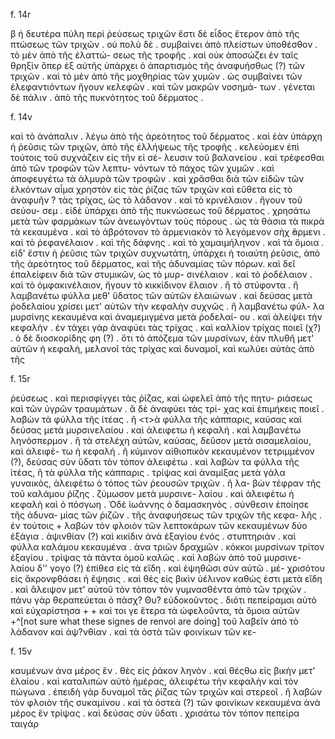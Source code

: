f. 14r

β
ἡ δευτέρα πύλη περὶ ῥεύσεως τριχῶν 
ἔστι δὲ εἶδος ἕτερον ἀπὸ τῆς πτώσεως τῶν τριχῶν . οὐ πολὺ δὲ . 
συμβαίνει ἀπὸ πλείστων ὑποθέσθον . τὸ μὲν ἀπὸ τῆς ἐλαττώ-
σεως τῆς τροφῆς . καὶ οὐκ ἀποσώζει ἐν ταῖς θρηξὶν ὅπερ
ἐξ αὐτῆς ὑπάρχει ὁ ἀπαρτισμὸς τῆς ἀναφυήσθως (?) τῶν τριχῶν . 
καὶ τὸ μὲν ἀπὸ τῆς μοχθηρίας τῶν χυμῶν . ὡς συμβαίνει τῶν
ἐλεφαντιόντων ἤγουν κελεφῶν . καὶ τῶν μακρῶν νοσημά-
των . γένεται δὲ πάλιν . ἀπὸ τῆς πυκνότητος τοῦ δέρματος . 

f. 14v

καὶ τὸ ἀνάπαλιν . λέγω ἀπὸ τῆς ἀρεότητος τοῦ δέρματος . 
καὶ ἐὰν ὑπάρχη ἡ ῥεῦσις τῶν τριχῶν, ἀπὸ τῆς ἐλλήψεως τῆς
τροφῆς . κελεύομεν ἐπὶ τούτοις τοῦ συχνάζειν εἰς τῆν εἰ σέ-
λευσιν τοῦ βαλανείου . καὶ τρέφεσθαι ἀπὸ τῶν τροφῶν τῶν λεπτυ-
νόντων τὸ πάχος τῶν χυμῶν . καὶ ἀποφευγέτω τὰ ἁλμυρὰ
τῶν τροφῶν . καὶ χρᾶσθαι διὰ τῶν εἰδῶν τῶν ἑλκόντων αἷμα
χρηστὸν εἰς τὰς ῥίζας τῶν τριχῶν καὶ εὔθετα εἰς τὸ ἀναφυῆν ?
τὰς τρίχας, ὡς τὸ λάδανον . καὶ τὸ κρινέλαιον . ἤγουν τοῦ σεύου-
σεμ . εἰδὲ ὑπάρχει ἀπὸ τῆς πυκνώσεως τοῦ δέρματος . 
χρησάτω μετὰ τῶν φαρμάκων τῶν ἀνεωγόντων τοὺς πόρους . 
ὡς τὰ θάσια τὰ πικρὰ τὰ κεκαυμένα . καὶ τὸ ἀβρότονον τὸ 
ἀρμενιακὸν τὸ λεγόμενον σὴχ ̓ἄρμενι . καὶ τὸ ῥεφανέλαιον . 
καὶ τῆς δάφνης . καὶ τὸ χαμαιμήληνον . καὶ τὰ ὅμοια . 
εἰδ' ἔστιν ἡ ῥεῦσις τῶν τριχῶν συχνωτάτη, ὑπάρχει ἡ τοιαύτη
ῥεῦσις, ἀπὸ τῆς ἀρεότητος τοῦ δέρματος, καὶ τῆς ἀδυναμίας
τῶν πόρων. καὶ δεῖ ἐπαλείφειν διὰ τῶν στυμικῶν, ὡς τὸ μυρ-
σινέλαιον . καὶ τὸ ῥοδέλαιον . καὶ τὸ ὀμφακινέλαιον, ἤγουν τὸ
κικκίδινον ἔλαιον . ἢ τὸ στύφοντα . ἢ λαμβανέτω φύλλα
μεθ' ὕδατος τῶν αὐτῶν ἐλαιώνων . καὶ δεύσας μετὰ ῥοδελαίου
χρίσει μετ' αὐτῶν τὴν κεφαλὴν συχνῶς . ἢ λαμβανέτω φύλ-
λα μυρσίνης κεκαυμένα καὶ ἀναμεμιγμένα μετὰ ῥοδελαί-
ου . καὶ ἀλείψει τὴν κεφαλὴν . ἐν τάχει γὰρ ἀναφύει τὰς τρίχας . 
καὶ καλλίον τρίχας ποιεῖ (χ?) .  ὁ δὲ διοσκορίδης φη (?) . ὅτι τὸ 
ἀπόζεμα τῶν μυρσίνων, ἐὰν πλυθῆ μετ' αὐτῶν ἡ κεφαλὴ,
μελανοῖ τὰς τρίχας καὶ δυναμοῖ, καὶ κωλύει αὐτὰς ἀπὸ τῆς 

f. 15r 

ῥεύσεως . καὶ περισφίγγει τὰς ῥίζας, καὶ ὠφελεῖ ἀπὸ τῆς πητυ-
ριάσεως καὶ τῶν ὑγρῶν τραυμάτων . ἃ δὲ ἀναφύει τὰς τρί-
χας καὶ ἐπιμήκεις ποιεῖ . λαβὼν τὰ φύλλα τῆς ἰτέας . ἢ
<τ>ὰ φύλλα τῆς κάππαρις, καύσας καὶ δεύσας μετὰ μυρσινελαίου .
καὶ ἀλειφετω ἡ κεφαλή . καὶ λαμβανέτω ληνόσπερμον . ἢ τὰ
στελέχη αὐτῶν, καύσας, δεῦσον μετὰ σισαμελαίου, καὶ ἀλειφέ-
τω ἡ κεφαλή . ἢ κύμινον αἰθιοπικὸν κεκαυμένον τετριμμένον (?),
δεύσας σὺν ὕδατι τὸν τόπον ἀλειφέτω . καὶ λαβὼν τα φύλλα τῆς
ἰτέας, ἢ τὰ φύλλα τῆς κάππαρις . τρίψας καὶ ἀναμίξας μετὰ 
γάλα γυναικὸς, ἀλειφέτω ὁ τόπος τῶν ῥεουσῶν τριχῶν . ἢ λα-
βὼν τέφραν τῆς τοῦ καλάμου ῥίζης . ζύμωσον μετὰ μυρσινε-
λαίου . καὶ ἀλειφέτω ἡ κεφαλὴ καὶ ὁ πόσγωη . 
Ὁδὲ ἰωάννης ὁ δαμασκηνὸς . σύνθεσιν ἐποίησε τῆς ἀδυνα-
μίας τῶν ῥιζῶν . τῆς ἀναφυήσεως τῶν τριχῶν τῆς κεφα-
λῆς . ἐν τούτοις + λαβὼν τὸν φλοιὸν τῶν λεπτοκάρων τῶν
κεκαυμένων δύο ἐξάγια . ἀψινθίαν (?) καὶ κικίδιν ἀνὰ
ἐξαγίου ἑνός . στυπτηριάν . καὶ φύλλα καλάμου κεκαυμένα . 
ἀνα τριῶν δραχμῶν . κόκκοι μυρσίνων τρίτον ἐξαγίου . 
τρίψας τὰ πάντα ὁμοῦ καλῶς . καὶ λαβὼν ἀπὸ τοῦ μυρσινε-
λαίου δ'' γογο (?) ἐπίθεσ εἰς τὰ εἴδη . καὶ ἐψηθῶσι σὺν αὐτῶ . μέ-
χρισότου εἰς ἄκρονφθάσει ἡ ἔψησις . καὶ θὲς εἰς βικὶν ὑέλινον
καθώς ἐστι μετὰ εἴδη . καὶ ἄλειψον μετ' αὐτοῦ τὸν τόπον τὸν 
γυμνασθέντα ἀπὸ τῶν τριχῶν . πάνυ γὰρ θεραπεύεται ὁ πάσχ?
Θυ? εὐδοκοῦντος . διότι πεπείραμαι αὐτὸ καὶ εὐχαρίστησα +
\+ καὶ τοι γε ἕτερα τὰ ὠφελοῦντα, τὰ ὅμοια αὐτῶν +^[not sure what these signes de renvoi are doing] τοῦ λαβεῖν 
ἀπὸ τὸ λάδανον καὶ ἀψ?νθίαν . καὶ τὰ ὀστὰ τῶν φοινίκων τῶν κε-

f. 15v 

καυμένων ἀνα μέρος ἓν . θὲς εἰς ῥάκον ληνὸν . καὶ θέςθω εἰς
βικὴν μετ' ἐλαίου . καὶ καταλιπὼν αὐτὸ ἡμέρας, ἀλειφέτω τὴν
κεφαλὴν καὶ τὸν πώγωνα . ἐπειδὴ γὰρ δυναμοῖ τᾶς ῥίζας τῶν
τριχῶν καὶ στερεοῖ . ἢ λαβὼν τὸν φλοιὸν τῆς συκαμίνου . καὶ
τὰ ὀστεὰ (?) τῶν φοινίκων κεκαυμένα ἀνὰ μέρος ἕν τρίψας . καὶ
δεύσας σὺν ὕδατι . χρισάτω τὸν τόπον πεπείρα ταιγάρ
